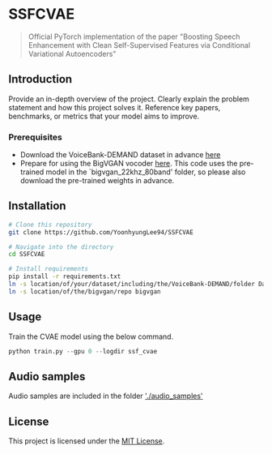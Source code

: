 # SSFCVAE
> Official PyTorch implementation of the paper "Boosting Speech Enhancement with Clean Self-Supervised Features via Conditional Variational Autoencoders"

## Introduction
Provide an in-depth overview of the project. Clearly explain the problem statement and how this project solves it. Reference key papers, benchmarks, or metrics that your model aims to improve.

### Prerequisites
* Download the VoiceBank-DEMAND dataset in advance [here](https://datashare.ed.ac.uk/handle/10283/2791)
* Prepare for using the BigVGAN vocoder [here](https://github.com/NVIDIA/BigVGAN). This code uses the pre-trained model in the `bigvgan_22khz_80band' folder, so please also download the pre-trained weights in advance.

## Installation
```bash
# Clone this repository
git clone https://github.com/YoonhyungLee94/SSFCVAE

# Navigate into the directory
cd SSFCVAE

# Install requirements
pip install -r requirements.txt
ln -s location/of/your/dataset/including/the/VoiceBank-DEMAND/folder Dataset
ln -s location/of/the/bigvgan/repo bigvgan
```

## Usage
Train the CVAE model using the below command.

```python
python train.py --gpu 0 --logdir ssf_cvae
```

## Audio samples
Audio samples are included in the folder ['./audio_samples'](./audio_samples)

## License
This project is licensed under the [MIT License](LICENSE).
